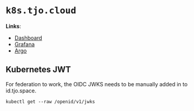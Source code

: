 # `k8s.tjo.cloud`

**Links**:
 - [Dashboard](https://dashboard.k8s.tjo.cloud)
 - [Grafana](https://monitor.tjo.cloud/d/k8s_views_global/kubernetes-views-global)
 - [Argo](https://argocd.k8s.tjo.cloud/applications)

## Kubernetes JWT
For federation to work, the OIDC JWKS needs to be manually added in to id.tjo.space.

```
kubectl get --raw /openid/v1/jwks
````
